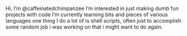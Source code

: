  Hi, I’m @caffeinatedchimpanzee
 I’m interested in just making dumb fun projects with code
 I’m currently learning bits and pieces of various languages
one thing I do a lot of is shell scripts, often just to accomplish some random job i was working on that i might want to do again.
